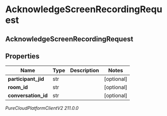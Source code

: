 # AcknowledgeScreenRecordingRequest

## AcknowledgeScreenRecordingRequest

## Properties

|Name | Type | Description | Notes|
|------------ | ------------- | ------------- | -------------|
| **participant_jid** | str |  | [optional] |
| **room_id** | str |  | [optional] |
| **conversation_id** | str |  | [optional] |



_PureCloudPlatformClientV2 211.0.0_
